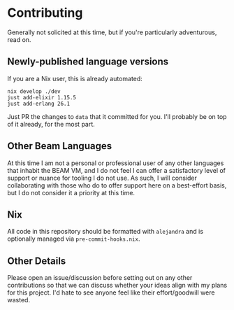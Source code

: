 # Contributing

Generally not solicited at this time, but if you're particularly adventurous,
read on.

## Newly-published language versions

If you are a Nix user, this is already automated:

```shell
nix develop ./dev
just add-elixir 1.15.5
just add-erlang 26.1
```

Just PR the changes to `data` that it committed for you. I'll probably be on top
of it already, for the most part.

## Other Beam Languages

At this time I am not a personal or professional user of any other languages
that inhabit the BEAM VM, and I do not feel I can offer a satisfactory level of
support or nuance for tooling I do not use. As such, I will consider
collaborating with those who do to offer support here on a best-effort basis,
but I do not consider it a priority at this time.

## Nix

All code in this repository should be formatted with `alejandra` and is
optionally managed via `pre-commit-hooks.nix`.

## Other Details

Please open an issue/discussion before setting out on any other contributions so
that we can discuss whether your ideas align with my plans for this project. I'd
hate to see anyone feel like their effort/goodwill were wasted.
